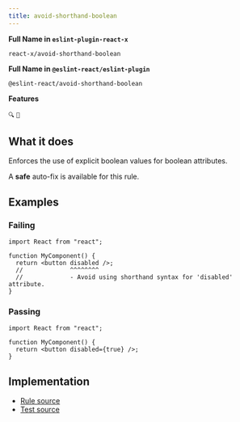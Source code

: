 ```yaml
---
title: avoid-shorthand-boolean
---
```


**Full Name in `eslint-plugin-react-x`**

```plain copy
react-x/avoid-shorthand-boolean
```

**Full Name in `@eslint-react/eslint-plugin`**

```plain copy
@eslint-react/avoid-shorthand-boolean
```

**Features**

`🔍` `🔧`

## What it does

Enforces the use of explicit boolean values for boolean attributes.

A **safe** auto-fix is available for this rule.

## Examples

### Failing

```tsx
import React from "react";

function MyComponent() {
  return <button disabled />;
  //             ^^^^^^^^
  //             - Avoid using shorthand syntax for 'disabled' attribute.
}
```

### Passing

```tsx
import React from "react";

function MyComponent() {
  return <button disabled={true} />;
}
```

## Implementation

- [Rule source](https://github.com/Rel1cx/eslint-react/tree/main/packages/plugins/eslint-plugin-react-x/src/rules/avoid-shorthand-boolean.ts)
- [Test source](https://github.com/Rel1cx/eslint-react/tree/main/packages/plugins/eslint-plugin-react-x/src/rules/avoid-shorthand-boolean.spec.ts)

